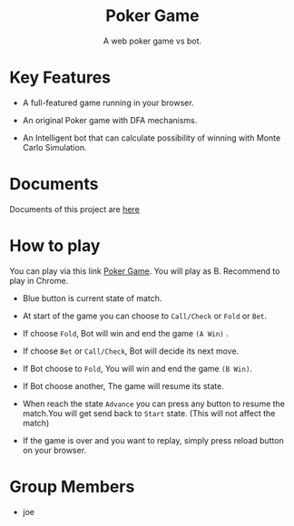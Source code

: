 </p>
<h1 align="center">Poker Game</h1>
<p align="center">
A web poker game vs bot.
</p>
</p>

# Key Features

- A full-featured game running in your browser.

- An original Poker game with DFA mechanisms.

- An Intelligent bot that can calculate possibility of winning with Monte Carlo Simulation.

# Documents

Documents of this project are [here](https://www.youtube.com/watch?v=15QZl3VozSY) 

# How to play

You can play via this link [Poker Game](https://pkbo-cc69d.web.app/?fbclid=IwAR175uAqn856rRzy-x-vKSR31s_TI1_Rw6fgC7y01UGMeoIgYUWX4uVTmgM). You will play as B. Recommend to play in Chrome.

- Blue button is current state of match.

- At start of the game you can choose to `Call/Check` or `Fold` or `Bet`.

- If choose `Fold`, Bot will win and end the game `(A Win)` .

- If choose `Bet` or `Call/Check`, Bot will decide its next move.

- If Bot choose to `Fold`, You will win and end the game `(B Win)`.

- If Bot choose another, The game will resume its state.

- When reach the state `Advance` you can press any button to resume the match.You will get send back to `Start` state. (This will not affect the match)

- If the game is over and you want to replay, simply press reload button on your browser.

# Group Members

- joe
